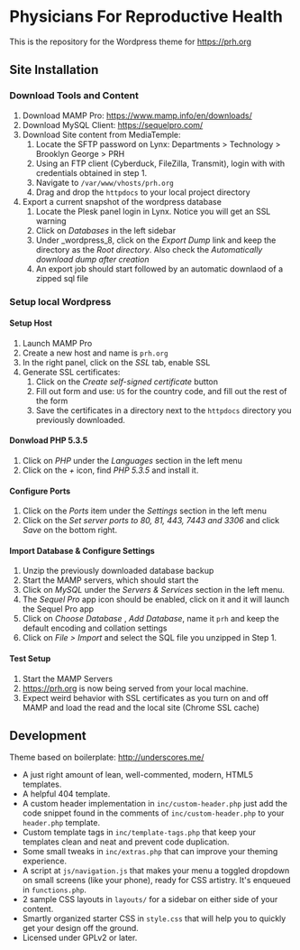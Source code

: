# Physicians For Reproductive Health

This is the repository for the Wordpress theme for https://prh.org



## Site Installation

### Download Tools and Content

1. Download MAMP Pro: https://www.mamp.info/en/downloads/
2. Download MySQL Client: https://sequelpro.com/
3. Download Site content from MediaTemple:
   1. Locate the SFTP password on Lynx: Departments > Technology > Brooklyn George > PRH
   2. Using an FTP client (Cyberduck, FileZilla, Transmit), login with with credentials obtained in step 1.
   3. Navigate to `/var/www/vhosts/prh.org`
   4. Drag and drop the `httpdocs` to your local project directory
4. Export a current snapshot of the wordpress database
   1. Locate the Plesk panel login in Lynx. Notice you will get an SSL warning
   2. Click on _Databases_ in the left sidebar
   3. Under _wordpress_8, click on the _Export Dump_ link and keep the directory as the _Root directory_. Also check the _Automatically download dump after creation_
   4. An export job should start followed by an automatic downlaod of a zipped sql file



### Setup local Wordpress

#### Setup Host

1. Launch MAMP Pro
2. Create a new host and name is `prh.org`
3. In the right panel, click on the _SSL_ tab, enable SSL
4. Generate SSL certificates:
   1. Click on the _Create self-signed certificate_ button
   2. Fill out form and use: `US` for the country code, and fill out the rest of the form
   3. Save the certificates in a directory next to the `httpdocs` directory you previously downloaded.

#### Donwload PHP 5.3.5

1. Click on _PHP_ under the _Languages_ section in the left menu
2. Click on the _+_ icon, find _PHP 5.3.5_ and install it.

#### Configure Ports

1. Click on the _Ports_ item under the _Settings_ section in the left menu
2. Click on the _Set server ports to 80, 81, 443, 7443 and 3306_ and click _Save_ on the bottom  right.

#### Import Database & Configure Settings

1. Unzip the previously downloaded database backup
2. Start the MAMP servers, which should start the 
3. Click on _MySQL_ under the _Servers & Services_ section in the left menu.
4. The _Sequel Pro_ app icon should be enabled, click on it and it will launch the Sequel Pro app
5. Click on _Choose Database_ , _Add Database_, name it `prh` and keep the default encoding and collation settings
6. Click on _File > Import_ and select the SQL file you unzipped in Step 1.

#### Test Setup

1. Start the MAMP Servers
2. https://prh.org is now being served from your local machine.
3. Expect weird behavior with SSL certificates as you turn on and off MAMP and load the read and the local  site (Chrome SSL cache)



## Development

Theme based on boilerplate: http://underscores.me/

* A just right amount of lean, well-commented, modern, HTML5 templates.
* A helpful 404 template.
* A custom header implementation in `inc/custom-header.php` just add the code snippet found in the comments of `inc/custom-header.php` to your `header.php` template.
* Custom template tags in `inc/template-tags.php` that keep your templates clean and neat and prevent code duplication.
* Some small tweaks in `inc/extras.php` that can improve your theming experience.
* A script at `js/navigation.js` that makes your menu a toggled dropdown on small screens (like your phone), ready for CSS artistry. It's enqueued in `functions.php`.
* 2 sample CSS layouts in `layouts/` for a sidebar on either side of your content.
* Smartly organized starter CSS in `style.css` that will help you to quickly get your design off the ground.
* Licensed under GPLv2 or later.




